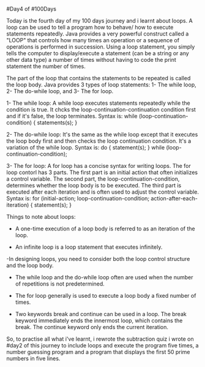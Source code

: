#Day4 of #100Days

Today is the fourth day of my 100 days journey and i learnt about loops. 
A loop can be used to tell a program how to behave/ how to execute statements repeatedly. Java provides a very powerful construct called a "LOOP" that controls how many times an operation or a sequence of operations is performed in succession. Using a loop statement, you simply tells the computer to display/execute a statement (can be a string or any other data type) a number of times without having to code the print statement the number of times.

The part of the loop that contains the statements to be repeated is called the loop body. Java provides 3 types of loop statements: 1- The while loop, 2- The do-while loop, and 3- The for loop.

1- The while loop: A while loop executes statements repeatedly while the condition is true. It chcks the loop-continuation-continuation condition first and if it's false, the loop terminates. Syntax is: while (loop-continuation-condition) {
					statements(s);
				}

2- The do-while loop: It's the same as the while loop except that it executes the loop body first and then checks the loop continuation condition. It's a variation of the while loop. Syntax is: do {
				statement(s);
		       } while (loop-continuation-condition);

3- The for loop: A for loop has a concise syntax for writing loops. The for loop contorl has 3 parts. The first part is an initial action that often initializes a control variable. The second part, the loop-continuation-condition, determines whether the loop body is to be executed. The third part is executed after each iteration and is often used to adjust the control variable. Syntax is: for (initial-action; loop-continuation-condition; action-after-each-iteration) {
							statement(s);
						}

Things to note about loops:
- A one-time execution of a loop body is referred to as an iteration of the loop.

- An infinite loop is a loop statement that executes infinitely.

-In designing loops, you need to consider both the loop control structure and the loop body.

- The while loop and the do-while loop often are used when the number of repetitions is not predetermined.

- The for loop generally is used to execute a loop body a fixed number of times.

- Two keywords break and continue can be used in a loop. The break keyword immediately ends the innermost loop, which contains the break. The continue keyword only ends the current iteration.

So, to practise all what i've learnt, i rewrote the subtraction quiz i wrote on #day2 of this journey to include loops and execute the program five times, a number guessing program and a program that displays the first 50 prime numbers in five lines.
